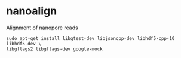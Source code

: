 # nanoalign
Alignment of nanopore reads

```
sudo apt-get install libgtest-dev libjsoncpp-dev libhdf5-cpp-10 libhdf5-dev \
libgflags2 libgflags-dev google-mock
```
